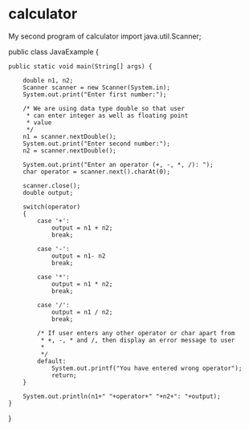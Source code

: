 # calculator
My second program of calculator
import java.util.Scanner;

public class JavaExample {

    public static void main(String[] args) {

    	double n1, n2;
        Scanner scanner = new Scanner(System.in);
        System.out.print("Enter first number:");

        /* We are using data type double so that user
         * can enter integer as well as floating point
         * value
         */
        n1 = scanner.nextDouble();
        System.out.print("Enter second number:");
        n2 = scanner.nextDouble();

        System.out.print("Enter an operator (+, -, *, /): ");
        char operator = scanner.next().charAt(0);

        scanner.close();
        double output;

        switch(operator)
        {
            case '+':
            	output = n1 + n2;
                break;

            case '-':
            	output = n1- n2
                break;

            case '*':
            	output = n1 * n2;
                break;

            case '/':
            	output = n1 / n2;
                break;

            /* If user enters any other operator or char apart from
             * +, -, * and /, then display an error message to user
             * 
             */
            default:
                System.out.printf("You have entered wrong operator");
                return;
        }

        System.out.println(n1+" "+operator+" "+n2+": "+output);
    }
}
